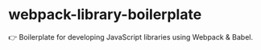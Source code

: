 # webpack-library-boilerplate
:point_right: Boilerplate for developing JavaScript libraries using Webpack &amp; Babel.

